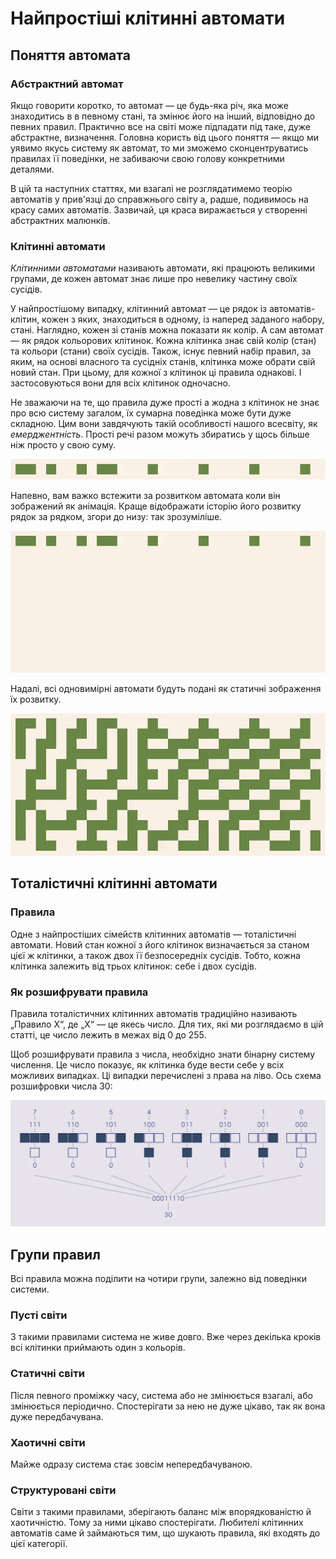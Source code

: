 # Найпростіші клітинні автомати

## Поняття автомата

### Абстрактний автомат

Якщо говорити коротко, то автомат — це будь-яка річ, яка може знаходитись в в певному стані,
та змінює його на інший, відповідно до певних правил.
Практично все на світі може підпадати під таке, дуже абстрактне, визначення.
Головна користь від цього поняття — якщо ми уявимо якусь систему як автомат,
то ми зможемо сконцентруватись правилах її поведінки, не забиваючи свою голову конкретними деталями.

В цій та наступних статтях, ми взагалі не розглядатимемо теорію автоматів
у прив'язці до справжнього світу
а, радше, подивимось на красу самих автоматів.
Зазвичай, ця краса виражається у створенні абстрактних малюнків.

### Клітинні автомати

*Клітинними автоматами* називають автомати, які працюють великими групами, де кожен автомат знає
лише про невелику частину своїх сусідів.

У найпростішому випадку, клітинний автомат — це рядок із автоматів-клітин, кожен з яких,
знаходиться в одному, із наперед заданого набору, стані.
Наглядно, кожен зі станів можна показати як колір.
А сам автомат — як рядок кольорових клітинок.
Кожна клітинка знає свій колір (стан) та кольори (стани) своїх сусідів.
Також, існує певний набір правил, за яким, на основі власного та сусідніх станів,
клітинка може обрати свій новий стан.
При цьому, для кожної з клітинок ці правила однакові.
І застосовуються вони для всіх клітинок одночасно.

Не зважаючи на те, що правила дуже прості а жодна з клітинок не знає про всю систему загалом,
їх сумарна поведінка може бути дуже складною.
Цим вони завдячують такій особливості нашого всесвіту, як *емерджентність*.
Прості речі разом можуть збиратись у щось більше ніж просто у свою суму.

![Кліт. автомат лінійна анімація](images/elementary-cellular-automata-linear-animation.webp)

Напевно, вам важко встежити за розвитком автомата коли він зображений як анімація.
Краще відображати історію його розвитку рядок за рядком, згори до низу: так зрозуміліше.

![Кліт. автомат анімація згори вниз](images/elementary-cellular-automata-stack-animation.webp)

Надалі, всі одновимірні автомати будуть подані як статичні зображення їх розвитку.

![Кліт. автомат нерухоме зображення](images/elementary-cellular-automata-static.webp)

## Тоталістичні клітинні автомати

### Правила

Одне з найпростіших сімейств клітинних автоматів — тоталістичні автомати.
Новий стан кожної з його клітинок визначається за станом цієї ж клітинки, а також двох її безпосередніх сусідів.
Тобто, кожна клітинка залежить від трьох клітинок: себе і двох сусідів.

### Як розшифрувати правила

Правила тоталістичних клітинних автоматів традиційно називають „Правило X“, де „X“ — це якесь число.
Для тих, які ми розглядаємо в цій статті, це число лежить в межах від 0 до 255.

Щоб розшифрувати правила з числа, необхідно знати бінарну систему числення.
Це число показує, як клітинка буде вести себе у всіх можливих випадках.
Ці випадки перечислені з права на ліво.
Ось схема розшифровки числа 30:

![Принцип найменування елементарних к. автоматів](images/elementary-rules-diagram.webp)

## Групи правил

Всі правила можна поділити на чотири групи, залежно від поведінки системи.

### Пусті світи

З такими правилами система не живе довго.
Вже через декілька кроків всі клітинки приймають один з кольорів.

### Статичні світи

Після певного проміжку часу, система або не змінюється взагалі,
або змінюється періодично.
Спостерігати за нею не дуже цікаво, так як вона дуже передбачувана.

### Хаотичні світи

Майже одразу система стає зовсім непередбачуваною.

### Структуровані світи

Світи з такими правилами, зберігають баланс між впорядкованістю й хаотичністю.
Тому за ними цікаво спостерігати.
Любителі клітинних автоматів саме й займаються тим, що шукають правила,
які входять до цієї категорії.
